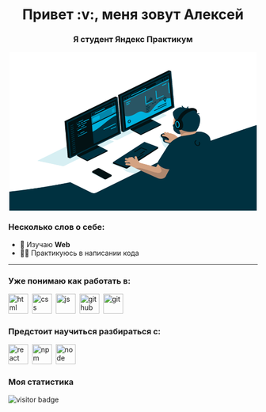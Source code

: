 <div id="header" align="center">
    <h1>Привет :v:, меня зовут Алексей </h1>
    <h3>Я студент Яндекс Практикум </h3>
     <img align="center" alt="GIF" src="https://raw.githubusercontent.com/KozyrevAlexey/KozyrevAlexey/main/image/code.gif?raw=true" width="500" height="320" />
</div>

<div id="socials" align="center">
    
<!-- <h2>Найти меня можно в Telegram и Discord</h2>
  <a href="telegram-url">
    <img src="https://img.shields.io/badge/Telegram-blue?style=for-the-badge&logo=telegram&logoColor=white" alt="Telegram"/>
  </a>

  <a href="discord-url">
    <img src="https://img.shields.io/badge/-discord-blue?style=for-the-badge&logo=discord&logoColor=white" alt="Discord"/>
  </a> -->
   
</div>

### Несколько слов о себе:
- 🌱 Изучаю **Web**
- 🧑‍💻 Практикуюсь в написании кода

---

### Уже понимаю как работать в:
<img src="https://cdn.jsdelivr.net/gh/devicons/devicon/icons/html5/html5-original.svg" title="html" width="40" height="40"/>&nbsp;
<img src="https://cdn.jsdelivr.net/gh/devicons/devicon/icons/css3/css3-original.svg" title="css" width="40" height="40"/>&nbsp;
<img src="https://cdn.jsdelivr.net/gh/devicons/devicon/icons/javascript/javascript-original.svg" title="js" width="40" height="40"/>&nbsp;
<img src="https://cdns.iconmonstr.com/wp-content/releases/preview/2012/240/iconmonstr-github-1.png" title="github" width="40" height="40"/>&nbsp;
<img src="https://cdn.jsdelivr.net/gh/devicons/devicon/icons/git/git-plain.svg" title="git" width="40" height="40"/>&nbsp;


### Предстоит научиться разбираться с:         
<img src="https://cdn.jsdelivr.net/gh/devicons/devicon/icons/react/react-original.svg" title="react" width="40" height="40"/>&nbsp;
<img src="https://cdn.jsdelivr.net/gh/devicons/devicon/icons/npm/npm-original-wordmark.svg" title="npm" width="40" height="40"/>&nbsp;
<img src="https://cdn.jsdelivr.net/gh/devicons/devicon/icons/nodejs/nodejs-original.svg" title="node" width="40" height="40"/>&nbsp;



### Моя статистика 
![visitor badge](https://visitor-badge.glitch.me/badge?page_id=KozyrevAlexey.visitor-badge)

<div id="stat" align="center">
    <img src="http://github-profile-summary-cards.vercel.app/api/cards/profile-details?username=KozyrevAlexey&theme=github_dark" alt=""/>
    <img src="http://github-profile-summary-cards.vercel.app/api/cards/most-commit-language?username=KozyrevAlexey&theme=github_dark" alt=""/>
     <img src="http://github-profile-summary-cards.vercel.app/api/cards/stats?username=KozyrevAlexey&theme=github_dark" alt=""/>
</div>

